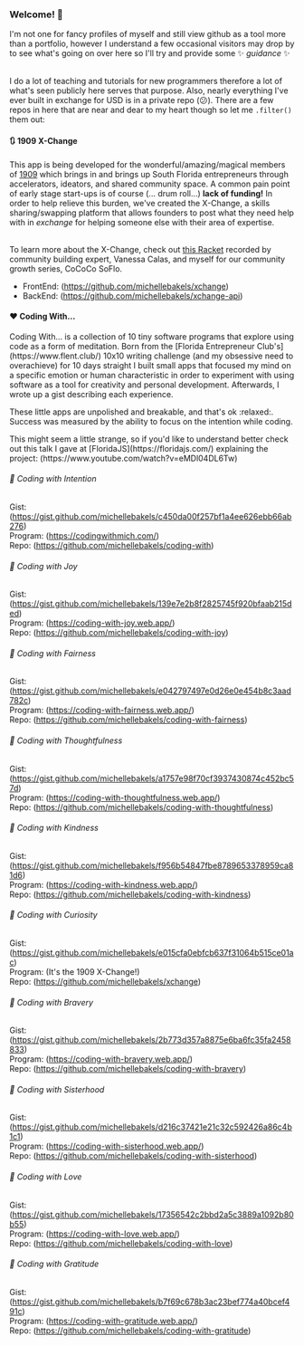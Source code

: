 ### Welcome! 👋

I'm not one for fancy profiles of myself and still view github as a tool more than a portfolio, however I understand a few occasional visitors may drop by to see what's going on over here so I'll try and provide some :sparkles: _guidance_ :sparkles: <br><br>

I do a lot of teaching and tutorials for new programmers therefore a lot of what's seen publicly here serves that purpose. Also, nearly everything I've ever built in exchange for USD is in a private repo (:confused:). There are a few repos in here that are near and dear to my heart though so let me `.filter()` them out:

#### :arrows_clockwise: 1909 X-Change
This app is being developed for the wonderful/amazing/magical members of [1909](https://weare1909.org/) which brings in and brings up South Florida entrepreneurs through accelerators, ideators, and shared community space. A common pain point of early stage start-ups is of course (... drum roll...) **lack of funding!** In order to help relieve this burden, we've created the X-Change, a skills sharing/swapping platform that allows founders to post what they need help with in _exchange_ for helping someone else with their area of expertise.<br><br>

To learn more about the X-Change, check out [this Racket](https://racket.com/cococo_soflo/rnae8) recorded by community building expert, Vanessa Calas, and myself for our community growth series, CoCoCo SoFlo.

- FrontEnd: (https://github.com/michellebakels/xchange)
- BackEnd: (https://github.com/michellebakels/xchange-api)

#### :heart: Coding With...
<p>Coding With... is a collection of 10 tiny software programs that explore using code as a form of meditation. Born from the [Florida Entrepreneur Club's](https://www.flent.club/) 10x10 writing challenge (and my obsessive need to overachieve) for 10 days straight I built small apps that focused my mind on a specific emotion or human characteristic in order to experiment with using software as a tool for creativity and personal development. Afterwards, I wrote up a gist describing each experience.</p>

<p>These little apps are unpolished and breakable, and that's ok :relaxed:. Success was measured by the ability to focus on the intention while coding.</p>
<p>This might seem a little strange, so if you'd like to understand better check out this talk I gave at [FloridaJS](https://floridajs.com/) explaining the project: (https://www.youtube.com/watch?v=eMDl04DL6Tw)</p>

###### :snail: Coding with Intention
Gist: (https://gist.github.com/michellebakels/c450da00f257bf1a4ee626ebb66ab276)<br>
Program: (https://codingwithmich.com/)<br>
Repo: (https://github.com/michellebakels/coding-with)<br>

###### :sunflower: Coding with Joy
Gist: (https://gist.github.com/michellebakels/139e7e2b8f2825745f920bfaab215ded)<br>
Program: (https://coding-with-joy.web.app/)<br>
Repo: (https://github.com/michellebakels/coding-with-joy)<br>

###### :key: Coding with Fairness
Gist: (https://gist.github.com/michellebakels/e042797497e0d26e0e454b8c3aad782c)<br>
Program: (https://coding-with-fairness.web.app/)<br>
Repo: (https://github.com/michellebakels/coding-with-fairness)<br>

###### :cookie: Coding with Thoughtfulness
Gist: (https://gist.github.com/michellebakels/a1757e98f70cf3937430874c452bc57d)<br>
Program: (https://coding-with-thoughtfulness.web.app/)<br>
Repo: (https://github.com/michellebakels/coding-with-thoughtfulness)<br>

###### :sparkling_heart: Coding with Kindness
Gist: (https://gist.github.com/michellebakels/f956b54847fbe8789653378959ca81d6)<br>
Program: (https://coding-with-kindness.web.app/)<br>
Repo: (https://github.com/michellebakels/coding-with-kindness)<br>

###### :dizzy: Coding with Curiosity
Gist: (https://gist.github.com/michellebakels/e015cfa0ebfcb637f31064b515ce01ac)<br>
Program: (It's the 1909 X-Change!)<br>
Repo: (https://github.com/michellebakels/xchange)<br>

###### :crown: Coding with Bravery
Gist: (https://gist.github.com/michellebakels/2b773d357a8875e6ba6fc35fa2458833)<br>
Program: (https://coding-with-bravery.web.app/)<br>
Repo: (https://github.com/michellebakels/coding-with-bravery)<br>

###### :dancers: Coding with Sisterhood
Gist: (https://gist.github.com/michellebakels/d216c37421e21c32c592426a86c4b1c1)<br>
Program: (https://coding-with-sisterhood.web.app/)<br>
Repo: (https://github.com/michellebakels/coding-with-sisterhood)<br>

###### :love_letter: Coding with Love
Gist: (https://gist.github.com/michellebakels/17356542c2bbd2a5c3889a1092b80b55)<br>
Program: (https://coding-with-love.web.app/)<br>
Repo: (https://github.com/michellebakels/coding-with-love)<br>

###### :pray: Coding with Gratitude
Gist: (https://gist.github.com/michellebakels/b7f69c678b3ac23bef774a40bcef491c)<br>
Program: (https://coding-with-gratitude.web.app/)<br>
Repo: (https://github.com/michellebakels/coding-with-gratitude)<br>
